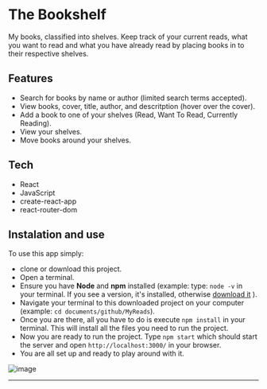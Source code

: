 # The Bookshelf
My books, classified into shelves. Keep track of your current reads, what you want to read and what you have already read by placing books in to their respective shelves.

## Features

+ Search for books by name or author (limited search terms accepted).
+ View books, cover, title, author, and descritption (hover over the cover).
+ Add a book to one of your shelves (Read, Want To Read, Currently Reading).
+ View your shelves.
+ Move books around your shelves.

## Tech

+ React
+ JavaScript
+ create-react-app
+ react-router-dom

## Instalation and use

To use this app simply: 
+ clone or download this project.
+ Open a terminal.
+ Ensure you have **Node** and **npm** installed (example: type: `node -v` in your terminal. If you see a version, it's installed, otherwise [download it](https://nodejs.org/en/download/) ).
+ Navigate your terminal to this downloaded project on your computer (example: `cd documents/github/MyReads`).
+ Once you are there, all you have to do is execute `npm install` in your terminal. This will install all the files you need to run the project.
+ Now you are ready to run the project. Type `npm start` which should start the server and open `http://localhost:3000/` in your browser.
+ You are all set up and ready to play around with it.

![image](https://user-images.githubusercontent.com/29199184/43993662-6f32b76a-9d91-11e8-9e25-56fd56e4f0a2.png)
____
